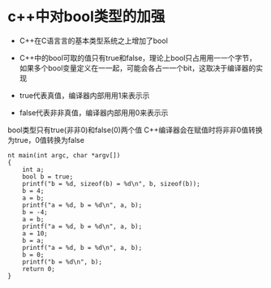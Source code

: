 # c++中对bool类型的加强

* C++在C语⾔言的基本类型系统之上增加了bool

* C++中的bool可取的值只有true和false，理论上bool只占⽤用⼀一个字节， 如果多个bool变量定义在⼀一起，可能会各占⼀一个bit，这取决于编译器的实现

* true代表真值，编译器内部⽤用1来表⽰示
* false代表⾮非真值，编译器内部⽤用0来表⽰示

bool类型只有true(⾮非0)和false(0)两个值
C++编译器会在赋值时将⾮非0值转换为true，0值转换为false

```
nt main(int argc, char *argv[])
{
    int a;
    bool b = true;
    printf("b = %d, sizeof(b) = %d\n", b, sizeof(b));
    b = 4;
    a = b;
    printf("a = %d, b = %d\n", a, b);
    b = -4;
    a = b;
    printf("a = %d, b = %d\n", a, b);
    a = 10;
    b = a;
    printf("a = %d, b = %d\n", a, b);
    b = 0;
    printf("b = %d\n", b);
    return 0; 
}
```
